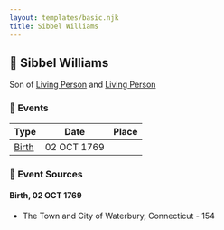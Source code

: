 ```yaml
---
layout: templates/basic.njk
title: Sibbel Williams
---
```

## 🔵 Sibbel Williams

Son of [Living Person](/people/5/55971024) and [Living Person](/people/6/62871690)

### 📆 Events

Type | Date | Place
------ | ------ | ------
[Birth](#event-event-2) | 02 OCT 1769 |

### 📰 Event Sources

#### <a id="event-event-2"></a> Birth, 02 OCT 1769
* The Town and City of Waterbury, Connecticut  - 154